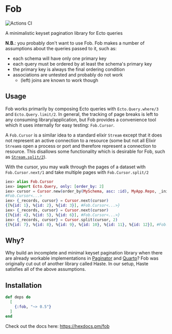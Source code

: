 # Fob

![Actions CI](https://github.com/NFIBrokerage/fob/workflows/Actions%20CI/badge.svg)

A minimalistic keyset pagination library for Ecto queries

**N.B.**: you probably don't want to use Fob. Fob makes a number of assumptions
about the queries passed to it, such as:

- each schema will have only one primary key
- each query must be ordered by at least the schema's primary key
- the primary key is always the final ordering condition
- associations are untested and probably do not work
    - (left) joins are known to work though

## Usage

Fob works primarily by composing Ecto queries with `Ecto.Query.where/3` and
`Ecto.Query.limit/2`. In general, the tracking of page breaks is left to any
consuming library/application, but Fob provides a convenience tool which it
uses internally for easy testing: `Fob.Cursor`.

A `Fob.Cursor` is a similar idea to a standard elixir `Stream` except that it
does not represent an active connection to a resource (some but not all Elixir
`Stream`s open a process or port and therefore represent a connection to
resource. This disallows some functionality which is desirable for Fob, such
as [`Stream.split/2`](https://github.com/elixir-lang/elixir/issues/2922)).

With the cursor, you may walk through the pages of a dataset with
`Fob.Cursor.next/1` and take multiple pages with `Fob.Cursor.split/2`

```elixir
iex> alias Fob.Cursor
iex> import Ecto.Query, only: [order_by: 2]
iex> cursor = Cursor.new(order_by(MySchema, asc: :id), MyApp.Repo, _initial_pagination = nil, _page_size = 3)
#Fob.Cursor<...>
iex> {_records, cursor} = Cursor.next(cursor)
{[%{id: 1}, %{id: 2}, %{id: 3}], #Fob.Cursor<...>}
iex> {_records, cursor} = Cursor.next(cursor)
{[%{id: 4}, %{id: 5}, %{id: 6}], #Fob.Cursor<...>}
iex> {_records, cursor} = Cursor.split(cursor, 2)
{[%{id: 7}, %{id: 8}, %{id: 9}, %{id: 10}, %{id: 11}, %{id: 12}], #Fob.Cursor<...>}
```

## Why?

Why build an incomplete and minimal keyset pagination
library when there are already workable implementations in
[Paginator](https://github.com/duffelhq/paginator) and
[Quarto](https://github.com/maartenvanvliet/quarto)? Fob was originally cut
out of another library called Haste. In our setup, Haste satisfies all of the
above assumptions.

## Installation

```elixir
def deps do
  [
    {:fob, "~> 0.5"}
  ]
end
```

Check out the docs here: https://hexdocs.pm/fob
